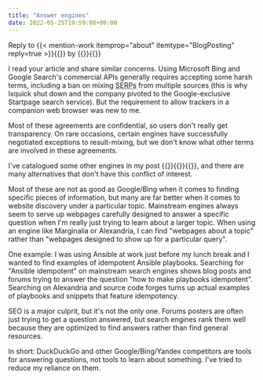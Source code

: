 ```yaml
---
title: "Answer engines"
date: 2022-05-25T19:59:08+00:00
---
```

<aside role="note">

Reply to {{< mention-work itemprop="about" itemtype="BlogPosting" reply=true >}}{{<cited-work name="Is DuckDuckGo, DuckDuckDone?" extraName="headline" url="https://kevq.uk/is-duckduckgo-duckduckdone/">}} by {{<indieweb-person first-name="Kev" last-name="Quirk" url="https://kevq.uk/about/" itemprop="author">}}{{</mention-work>}}

</aside>

I read your article and share similar concerns. Using Microsoft Bing and Google Search's commercial APIs generally requires accepting some harsh terms, including a ban on mixing <abbr title="Search Engine Result Pages">SERPs</abbr> from multiple sources (this is why Ixquick shut down and the company pivoted to the Google-exclusive Startpage search service). But the requirement to allow trackers in a companion web browser was new to me.

Most of these agreements are confidential, so users don't really get transparency. On rare occasions, certain engines have successfully negotiated exceptions to result-mixing, but we don't know what other terms are involved in these agreements.

I've catalogued some other engines in my post {{<mention-work itemprop="citation" itemtype="BlogPosting">}}{{<cited-work name="A look at search engines with their own indexes" url="https://seirdy.one/2021/03/10/search-engines-with-own-indexes.html" extraName="headline">}}{{</mention-work>}}, and there are many alternatives that don't have this conflict of interest.

Most of these are not as good as Google/Bing when it comes to finding specific pieces of information, but many are far better when it comes to website discovery under a particular topic. Mainstream engines always seem to serve up webpages carefully designed to answer a specific question when I'm really just trying to learn about a larger topic. When using an engine like Marginalia or Alexandria, I can find "webpages about a topic" rather than "webpages designed to show up for a particular query".

One example: I was using Ansible at work just before my lunch break and I wanted to find examples of idempotent Ansible playbooks. Searching for "Ansible idempotent" on mainstream search engines shows blog posts and forums trying to answer the question "how to make playbooks idempotent". Searching on Alexandria and source code forges turns up actual examples of playbooks and snippets that feature idempotency.

SEO is a major culprit, but it's not the only one. Forums posters are often just trying to get a question answered, but search engines rank them well because they are optimized to find answers rather than find general resources.

In short: DuckDuckGo and other Google/Bing/Yandex competitors are tools for answering questions, not tools to learn about something. I've tried to reduce my reliance on them.
